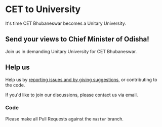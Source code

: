 # CET to University #
It's time CET Bhubaneswar becomes a Unitary University.

## Send your views to Chief Minister of Odisha! ##

Join us in demanding Unitary University for CET Bhubaneswar.

## Help us ##
Help us by [reporting issues and by giving suggestions](https://github.com/prayashm/cet2university/issues), or contributing to the code.

If you'd like to join our discussions, please contact us via email.

### Code
Please make all Pull Requests against the `master` branch.

